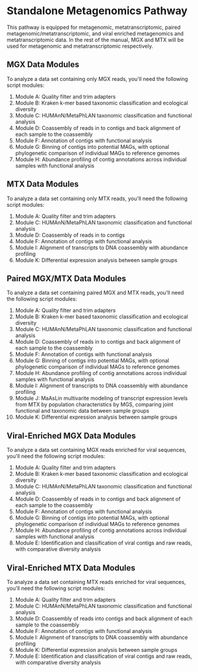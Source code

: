 # Standalone Metagenomics Pathway

This pathway is equipped for metagenomic, metatranscriptomic, paired metagenomic/metatranscriptomic, and viral enriched metagenomics and metatranscriptomic data. In the rest of the manual, MGX and MTX will be used for metagenomic and metatranscriptomic respectively.

## MGX Data Modules

To analyze a data set containing only MGX reads, you'll need the following script modules:
1. Module A: Quality filter and trim adapters
2. Module B: Kraken k-mer based taxonomic classification and ecological diversity
3. Module C: HUMAnN/MetaPhLAN taxonomic classification and functional analysis
4. Module D: Coassembly of reads in to contigs and back alignment of each sample to the coassembly
5. Module F: Annotation of contigs with functional analysis
6. Module G: Binning of contigs into potential MAGs, with optional phylogenetic comparison of individual MAGs to reference genomes
7. Module H: Abundance profiling of contig annotations across individual samples with functional analysis

## MTX Data Modules

To analyze a data set containing only MTX reads, you'll need the following script modules:
1. Module A: Quality filter and trim adapters
2. Module C: HUMAnN/MetaPhLAN taxonomic classification and functional analysis
3. Module D: Coassembly of reads in to contigs
4. Module F: Annotation of contigs with functional analysis
6. Module I: Alignment of transcripts to DNA coassembly with abundance profiling
7. Module K: Differential expression analysis between sample groups

## Paired MGX/MTX Data Modules

To analyze a data set containing paired MGX and MTX reads, you'll need the following script modules:
1. Module A: Quality filter and trim adapters
2. Module B: Kraken k-mer based taxonomic classification and ecological diversity
3. Module C: HUMAnN/MetaPhLAN taxonomic classification and functional analysis
4. Module D: Coassembly of reads in to contigs and back alignment of each sample to the coassembly
5. Module F: Annotation of contigs with functional analysis
6. Module G: Binning of contigs into potential MAGs, with optional phylogenetic comparison of individual MAGs to reference genomes
7. Module H: Abundance profiling of contig annotations across individual samples with functional analysis
8. Module I: Alignment of transcripts to DNA coassembly with abundance profiling
9. Module J: MaAsLin multivarite modeling of transcript expression levels from MTX by population characteristics by MGS, comparing joint functional and taxonomic data between sample groups
10. Module K: Differential expression analysis between sample groups

## Viral-Enriched MGX Data Modules

To analyze a data set containing MGX reads enriched for viral sequences, you'll need the following script modules:
1. Module A: Quality filter and trim adapters
2. Module B: Kraken k-mer based taxonomic classification and ecological diversity
3. Module C: HUMAnN/MetaPhLAN taxonomic classification and functional analysis
4. Module D: Coassembly of reads in to contigs and back alignment of each sample to the coassembly
5. Module F: Annotation of contigs with functional analysis
6. Module G: Binning of contigs into potential MAGs, with optional phylogenetic comparison of individual MAGs to reference genomes
7. Module H: Abundance profiling of contig annotations across individual samples with functional analysis
8. Module E: Identification and classification of viral contigs and raw reads, with comparative diversity analysis

## Viral-Enriched MTX Data Modules

To analyze a data set containing MTX reads enriched for viral sequences, you'll need the following script modules:
1. Module A: Quality filter and trim adapters
2. Module C: HUMAnN/MetaPhLAN taxonomic classification and functional analysis
3. Module D: Coassembly of reads into contigs and back alignment of each sample to the coassembly
4. Module F: Annotation of contigs with functional analysis
6. Module I: Alignment of transcripts to DNA coassembly with abundance profiling
8. Module K: Differential expression analysis between sample groups
7. Module E: Identification and classification of viral contigs and raw reads, with comparative diversity analysis
